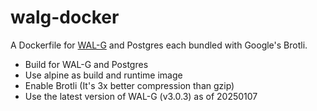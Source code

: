 # walg-docker
A Dockerfile for [WAL-G](https://github.com/wal-g/wal-g) and Postgres each bundled with Google's Brotli.

- Build for WAL-G and Postgres
- Use alpine as build and runtime image
- Enable Brotli (It's 3x better compression than gzip)
- Use the latest version of WAL-G (v3.0.3) as of 20250107
